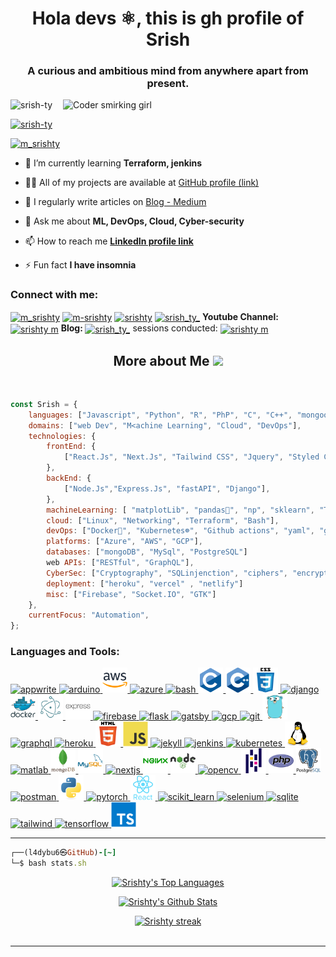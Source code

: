<h1 align="center">Hola devs ⚛️, this is gh profile of Srish</h1>
<h3 align="center">A curious and ambitious mind from anywhere apart from present.</h3>

<img alt="Coder smirking girl" width=420 align="right" src="https://user-images.githubusercontent.com/74038190/216644497-1951db19-8f3d-4e44-ac08-8e9d7e0d94a7.gif" />

<p align="left"> <img src="https://komarev.com/ghpvc/?username=srish-ty&label=Profile%20views&color=0e75b6&style=flat" alt="srish-ty" /> </p>

<p align="left"> <a href="https://github.com/ryo-ma/github-profile-trophy"><img width=400 src="https://github-profile-trophy.vercel.app/?username=srish-ty" alt="srish-ty" /></a> </p>

<p align="left"> <a href="https://twitter.com/m_srishty" target="blank"><img src="https://img.shields.io/twitter/follow/m_srishty?logo=twitter&style=for-the-badge" alt="m_srishty" /></a> </p>


- 🌱 I’m currently learning **Terraform, jenkins**

- 👨‍💻 All of my projects are available at [GitHub profile (link)](https://github.com/Srish-ty/)

- 📝 I regularly write articles on [Blog - Medium](https://msrishty.medium.com/)

- 💬 Ask me about **ML, DevOps, Cloud, Cyber-security**

- 📫 How to reach me **[LinkedIn profile link](https://www.linkedin.com/in/m-srishty/)**

- ⚡ Fun fact **I have insomnia**

<h3 align="left">Connect with me:</h3>
<p align="left">
<a href="https://twitter.com/m_srishty" target="blank"><img align="center" src="https://raw.githubusercontent.com/rahuldkjain/github-profile-readme-generator/master/src/images/icons/Social/twitter.svg" alt="m_srishty" height="30" width="40" /></a>
<a href="https://linkedin.com/in/m-srishty" target="blank"><img align="center" src="https://raw.githubusercontent.com/rahuldkjain/github-profile-readme-generator/master/src/images/icons/Social/linked-in-alt.svg" alt="m-srishty" height="30" width="40" /></a>
<a href="https://kaggle.com/srishty" target="blank"><img align="center" src="https://raw.githubusercontent.com/rahuldkjain/github-profile-readme-generator/master/src/images/icons/Social/kaggle.svg" alt="srishty" height="30" width="40" /></a>
<a href="https://instagram.com/srish_ty_" target="blank"><img align="center" src="https://raw.githubusercontent.com/rahuldkjain/github-profile-readme-generator/master/src/images/icons/Social/instagram.svg" alt="srish_ty_" height="30" width="40" /></a>
<b>Youtube Channel:</b> 
<a href="https://www.youtube.com/c/srishty m" target="blank"><img align="center" src="https://raw.githubusercontent.com/rahuldkjain/github-profile-readme-generator/master/src/images/icons/Social/youtube.svg" alt="srishty m" height="30" width="40" /></a>   
  <b>Blog: </b>  <a href="https://msrishty.medium.com/" target="blank"><img align="center" src="https://github.com/Srish-ty/Srish-ty/assets/68679980/4971616b-63d4-4bd0-909d-c9176b8653ba" alt="srish_ty_" height="35" width="40" /></a>
   sessions conducted:  <a href="https://openprofile.dev/profile/l4dybu6" target="blank"><img align="center" src="https://res.cloudinary.com/dinjes859/image/upload/v1709271099/Linux_Foundation_logo_xebpgy.png" alt="srishty m" height="30" width="98" /></a>
</p>



<h2 align="center">More about Me <img src="https://emojis.slackmojis.com/emojis/images/1531849430/4246/blob-sunglasses.gif?1531849430" width="30"/> </h3>
<br>

```javascript
const Srish = {
    languages: ["Javascript", "Python", "R", "PhP", "C", "C++", "mongoose", "GoLang"],
    domains: ["web Dev", "M<achine Learning", "Cloud", "DevOps"],
    technologies: {
        frontEnd: {
            ["React.Js", "Next.Js", "Tailwind CSS", "Jquery", "Styled Components", "MaterialUI"]
        },
        backEnd: {
            ["Node.Js","Express.Js", "fastAPI", "Django"],
        },
        machineLearning: [ "matplotLib", "pandas🐼", "np", "sklearn", "Tensorflow", "keras"],
        cloud: ["Linux", "Networking", "Terraform", "Bash"],
        devOps: ["Docker🐳", "Kubernetes☸️", "Github actions", "yaml", "git"],
        platforms: ["Azure", "AWS", "GCP"],
        databases: ["mongoDB", "MySql", "PostgreSQL"]
        web APIs: ["RESTful", "GraphQL"],
        CyberSec: ["Cryptography", "SQLinjenction", "ciphers", "encryption", "RSA", "hashcat", "nmap", "wireshark"],
        deployment: ["heroku", "vercel" , "netlify"]
        misc: ["Firebase", "Socket.IO", "GTK"]
    },
    currentFocus: "Automation",
};
```

<h3 align="left">Languages and Tools:</h3>
<p align="left"> <a href="https://appwrite.io" target="_blank" rel="noreferrer"> <img src="https://www.vectorlogo.zone/logos/appwriteio/appwriteio-icon.svg" alt="appwrite" width="40" height="40"/> </a> <a href="https://www.arduino.cc/" target="_blank" rel="noreferrer"> <img src="https://cdn.worldvectorlogo.com/logos/arduino-1.svg" alt="arduino" width="40" height="40"/> </a> <a href="https://aws.amazon.com" target="_blank" rel="noreferrer"> <img src="https://raw.githubusercontent.com/devicons/devicon/master/icons/amazonwebservices/amazonwebservices-original-wordmark.svg" alt="aws" width="40" height="40"/> </a> <a href="https://azure.microsoft.com/en-in/" target="_blank" rel="noreferrer"> <img src="https://www.vectorlogo.zone/logos/microsoft_azure/microsoft_azure-icon.svg" alt="azure" width="40" height="40"/> </a> <a href="https://www.gnu.org/software/bash/" target="_blank" rel="noreferrer"> <img src="https://www.vectorlogo.zone/logos/gnu_bash/gnu_bash-icon.svg" alt="bash" width="40" height="40"/> </a> <a href="https://www.cprogramming.com/" target="_blank" rel="noreferrer"> <img src="https://raw.githubusercontent.com/devicons/devicon/master/icons/c/c-original.svg" alt="c" width="40" height="40"/> </a> <a href="https://www.w3schools.com/cpp/" target="_blank" rel="noreferrer"> <img src="https://raw.githubusercontent.com/devicons/devicon/master/icons/cplusplus/cplusplus-original.svg" alt="cplusplus" width="40" height="40"/> </a> <a href="https://www.w3schools.com/css/" target="_blank" rel="noreferrer"> <img src="https://raw.githubusercontent.com/devicons/devicon/master/icons/css3/css3-original-wordmark.svg" alt="css3" width="40" height="40"/> </a> <a href="https://www.djangoproject.com/" target="_blank" rel="noreferrer"> <img src="https://cdn.worldvectorlogo.com/logos/django.svg" alt="django" width="40" height="40"/> </a> <a href="https://www.docker.com/" target="_blank" rel="noreferrer"> <img src="https://raw.githubusercontent.com/devicons/devicon/master/icons/docker/docker-original-wordmark.svg" alt="docker" width="40" height="40"/> </a> <a href="https://www.electronjs.org" target="_blank" rel="noreferrer"> <img src="https://raw.githubusercontent.com/devicons/devicon/master/icons/electron/electron-original.svg" alt="electron" width="40" height="40"/> </a> <a href="https://expressjs.com" target="_blank" rel="noreferrer"> <img src="https://raw.githubusercontent.com/devicons/devicon/master/icons/express/express-original-wordmark.svg" alt="express" width="40" height="40"/> </a> <a href="https://firebase.google.com/" target="_blank" rel="noreferrer"> <img src="https://www.vectorlogo.zone/logos/firebase/firebase-icon.svg" alt="firebase" width="40" height="40"/> </a> <a href="https://flask.palletsprojects.com/" target="_blank" rel="noreferrer"> <img src="https://www.vectorlogo.zone/logos/pocoo_flask/pocoo_flask-icon.svg" alt="flask" width="40" height="40"/> </a> <a href="https://www.gatsbyjs.com/" target="_blank" rel="noreferrer"> <img src="https://www.vectorlogo.zone/logos/gatsbyjs/gatsbyjs-icon.svg" alt="gatsby" width="40" height="40"/> </a> <a href="https://cloud.google.com" target="_blank" rel="noreferrer"> <img src="https://www.vectorlogo.zone/logos/google_cloud/google_cloud-icon.svg" alt="gcp" width="40" height="40"/> </a> <a href="https://git-scm.com/" target="_blank" rel="noreferrer"> <img src="https://www.vectorlogo.zone/logos/git-scm/git-scm-icon.svg" alt="git" width="40" height="40"/> </a> <a href="https://golang.org" target="_blank" rel="noreferrer"> <img src="https://raw.githubusercontent.com/devicons/devicon/master/icons/go/go-original.svg" alt="go" width="40" height="40"/> </a> <a href="https://graphql.org" target="_blank" rel="noreferrer"> <img src="https://www.vectorlogo.zone/logos/graphql/graphql-icon.svg" alt="graphql" width="40" height="40"/> </a> <a href="https://heroku.com" target="_blank" rel="noreferrer"> <img src="https://www.vectorlogo.zone/logos/heroku/heroku-icon.svg" alt="heroku" width="40" height="40"/> </a> <a href="https://www.w3.org/html/" target="_blank" rel="noreferrer"> <img src="https://raw.githubusercontent.com/devicons/devicon/master/icons/html5/html5-original-wordmark.svg" alt="html5" width="40" height="40"/> </a> <a href="https://developer.mozilla.org/en-US/docs/Web/JavaScript" target="_blank" rel="noreferrer"> <img src="https://raw.githubusercontent.com/devicons/devicon/master/icons/javascript/javascript-original.svg" alt="javascript" width="40" height="40"/> </a> <a href="https://jekyllrb.com/" target="_blank" rel="noreferrer"> <img src="https://www.vectorlogo.zone/logos/jekyllrb/jekyllrb-icon.svg" alt="jekyll" width="40" height="40"/> </a> <a href="https://www.jenkins.io" target="_blank" rel="noreferrer"> <img src="https://www.vectorlogo.zone/logos/jenkins/jenkins-icon.svg" alt="jenkins" width="40" height="40"/> </a> <a href="https://kubernetes.io" target="_blank" rel="noreferrer"> <img src="https://www.vectorlogo.zone/logos/kubernetes/kubernetes-icon.svg" alt="kubernetes" width="40" height="40"/> </a> <a href="https://www.linux.org/" target="_blank" rel="noreferrer"> <img src="https://raw.githubusercontent.com/devicons/devicon/master/icons/linux/linux-original.svg" alt="linux" width="40" height="40"/> </a> <a href="https://www.mathworks.com/" target="_blank" rel="noreferrer"> <img src="https://upload.wikimedia.org/wikipedia/commons/2/21/Matlab_Logo.png" alt="matlab" width="40" height="40"/> </a> <a href="https://www.mongodb.com/" target="_blank" rel="noreferrer"> <img src="https://raw.githubusercontent.com/devicons/devicon/master/icons/mongodb/mongodb-original-wordmark.svg" alt="mongodb" width="40" height="40"/> </a> <a href="https://www.mysql.com/" target="_blank" rel="noreferrer"> <img src="https://raw.githubusercontent.com/devicons/devicon/master/icons/mysql/mysql-original-wordmark.svg" alt="mysql" width="40" height="40"/> </a> <a href="https://nextjs.org/" target="_blank" rel="noreferrer"> <img src="https://cdn.worldvectorlogo.com/logos/nextjs-2.svg" alt="nextjs" width="40" height="40"/> </a> <a href="https://www.nginx.com" target="_blank" rel="noreferrer"> <img src="https://raw.githubusercontent.com/devicons/devicon/master/icons/nginx/nginx-original.svg" alt="nginx" width="40" height="40"/> </a> <a href="https://nodejs.org" target="_blank" rel="noreferrer"> <img src="https://raw.githubusercontent.com/devicons/devicon/master/icons/nodejs/nodejs-original-wordmark.svg" alt="nodejs" width="40" height="40"/> </a> <a href="https://opencv.org/" target="_blank" rel="noreferrer"> <img src="https://www.vectorlogo.zone/logos/opencv/opencv-icon.svg" alt="opencv" width="40" height="40"/> </a> <a href="https://pandas.pydata.org/" target="_blank" rel="noreferrer"> <img src="https://raw.githubusercontent.com/devicons/devicon/2ae2a900d2f041da66e950e4d48052658d850630/icons/pandas/pandas-original.svg" alt="pandas" width="40" height="40"/> </a> <a href="https://www.php.net" target="_blank" rel="noreferrer"> <img src="https://raw.githubusercontent.com/devicons/devicon/master/icons/php/php-original.svg" alt="php" width="40" height="40"/> </a> <a href="https://www.postgresql.org" target="_blank" rel="noreferrer"> <img src="https://raw.githubusercontent.com/devicons/devicon/master/icons/postgresql/postgresql-original-wordmark.svg" alt="postgresql" width="40" height="40"/> </a> <a href="https://postman.com" target="_blank" rel="noreferrer"> <img src="https://www.vectorlogo.zone/logos/getpostman/getpostman-icon.svg" alt="postman" width="40" height="40"/> </a> <a href="https://www.python.org" target="_blank" rel="noreferrer"> <img src="https://raw.githubusercontent.com/devicons/devicon/master/icons/python/python-original.svg" alt="python" width="40" height="40"/> </a> <a href="https://pytorch.org/" target="_blank" rel="noreferrer"> <img src="https://www.vectorlogo.zone/logos/pytorch/pytorch-icon.svg" alt="pytorch" width="40" height="40"/> </a> <a href="https://reactjs.org/" target="_blank" rel="noreferrer"> <img src="https://raw.githubusercontent.com/devicons/devicon/master/icons/react/react-original-wordmark.svg" alt="react" width="40" height="40"/> </a> <a href="https://scikit-learn.org/" target="_blank" rel="noreferrer"> <img src="https://upload.wikimedia.org/wikipedia/commons/0/05/Scikit_learn_logo_small.svg" alt="scikit_learn" width="40" height="40"/> </a> <a href="https://www.selenium.dev" target="_blank" rel="noreferrer"> <img src="https://raw.githubusercontent.com/detain/svg-logos/780f25886640cef088af994181646db2f6b1a3f8/svg/selenium-logo.svg" alt="selenium" width="40" height="40"/> </a> <a href="https://www.sqlite.org/" target="_blank" rel="noreferrer"> <img src="https://www.vectorlogo.zone/logos/sqlite/sqlite-icon.svg" alt="sqlite" width="40" height="40"/> </a> <a href="https://tailwindcss.com/" target="_blank" rel="noreferrer"> <img src="https://www.vectorlogo.zone/logos/tailwindcss/tailwindcss-icon.svg" alt="tailwind" width="40" height="40"/> </a> <a href="https://www.tensorflow.org" target="_blank" rel="noreferrer"> <img src="https://www.vectorlogo.zone/logos/tensorflow/tensorflow-icon.svg" alt="tensorflow" width="40" height="40"/> </a> <a href="https://www.typescriptlang.org/" target="_blank" rel="noreferrer"> <img src="https://raw.githubusercontent.com/devicons/devicon/master/icons/typescript/typescript-original.svg" alt="typescript" width="40" height="40"/> </a> </p>

<hr/>

```ruby
┌──(l4dybu6㉿GitHub)-[~]
└─$ bash stats.sh 
```

<p align="center">
<a href="https://github.com/Srish-ty">
  <img alt="Srishty's Top Languages" src="https://github-readme-stats.vercel.app/api/top-langs/?username=Srish-ty&langs_count=8&count_private=true&layout=compact&theme=react&hide_border=true&bg_color=0D1117" />
</p>
<p align="center">
  <a href="https://github.com/Srish-ty">
  <img alt="Srishty's Github Stats" src="https://github-readme-stats.vercel.app/api?username=Srish-ty&show_icons=true&count_private=true&theme=react&hide_border=true&bg_color=0D1117" /></a>
</p>

    
 <div align="center">
   <a href="https://github.com/Srish-ty"><img title="🔥 Get streak stats for your profile at git.io/streak-stats" alt="Srishty streak" src="https://github-readme-streak-stats.herokuapp.com/?user=Srish-ty&theme=black-ice&hide_border=true&stroke=0000&background=060A0CD0"/></a>
  </div>
<br/>
<hr/>


